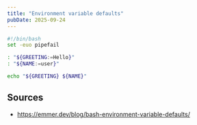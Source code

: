 ```yaml
---
title: "Environment variable defaults"
pubDate: 2025-09-24
---
```


```bash
#!/bin/bash
set -euo pipefail

: "${GREETING:=Hello}"
: "${NAME:=user}"

echo "${GREETING} ${NAME}"
```

## Sources

- <https://emmer.dev/blog/bash-environment-variable-defaults/>
